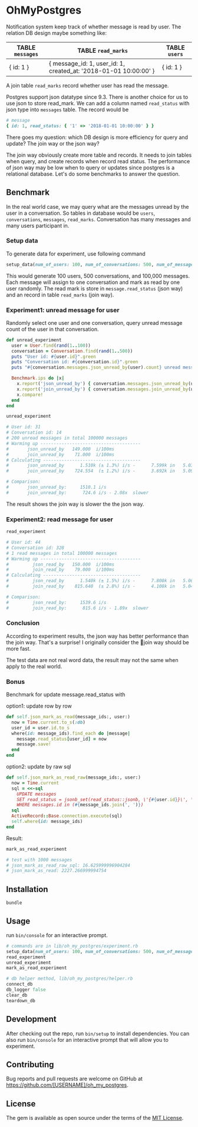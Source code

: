# OhMyPostgres

Notification system keep track of whether message is read by user. The relation DB design maybe something like:

TABLE `messages` | TABLE `read_marks` | TABLE `users`
-----------------|--------------------|-------------
{ id: 1 } | { message_id: 1, user_id: 1, created_at: '2018-01-01 10:00:00' } | { id: 1 }


A join table `read_marks` record whether user has read the message.

Postgres support json datatype since 9.3. There is another choice for us to use json to store read_mark. We can add a column named `read_status` with json type into `messages` table. The record would be

```ruby
# message
{ id: 1, read_status: { '1' => '2018-01-01 10:00:00' } }
```

There goes my question: which DB design is more efficiency for query and update? The join way or the json way?

The join way obviously create more table and records. It needs to join tables when query, and create records when record read status. The performance of json way may be low when to query or updates since postgres is a relational database. Let's do some benchmarks to answer the question.

## Benchmark

In the real world case, we may query what are the messages unread by the user in a conversation. So tables in database would be `users`, `conversations`, `messages`, `read_marks`. Conversation has many messages and many users participant in.

### Setup data

To generate data for experiment, use following command

```ruby
setup_data(num_of_users: 100, num_of_conversations: 500, num_of_messages: 100_000)
```

This would generate 100 users, 500 conversations, and 100,000 messages. Each message will assign to one conversation and mark as read by one user randomly. The read mark is store in `message.read_status` (json way) and an record in table `read_marks` (join way).

### Experiment1: unread message for user

Randomly select one user and one conversation, query unread message count of the user in that conversation.

```ruby
def unread_experiment
  user = User.find(rand(1..100))
  conversation = Conversation.find(rand(1..500))
  puts "User id: #{user.id}".green
  puts "Conversation id: #{conversation.id}".green
  puts "#{conversation.messages.json_unread_by(user).count} unread messages in total #{Message.count} messages".green

  Benchmark.ips do |x|
    x.report('json_unread_by') { conversation.messages.json_unread_by(user).count }
    x.report('join_unread_by') { conversation.messages.join_unread_by(user).count }
    x.compare!
  end
end

unread_experiment

# User id: 31
# Conversation id: 14
# 200 unread messages in total 100000 messages
# Warming up --------------------------------------
#       json_unread_by   149.000  i/100ms
#       join_unread_by    71.000  i/100ms
# Calculating -------------------------------------
#       json_unread_by      1.510k (± 1.3%) i/s -      7.599k in   5.032976s
#       join_unread_by    724.554  (± 1.2%) i/s -      3.692k in   5.096310s

# Comparison:
#       json_unread_by:     1510.1 i/s
#       join_unread_by:      724.6 i/s - 2.08x  slower
```

The result shows the join way is slower the the json way.

### Experiment2: read message for user

```ruby
read_experiment

# User id: 44
# Conversation id: 328
# 1 read messages in total 100000 messages
# Warming up --------------------------------------
#         json_read_by   150.000  i/100ms
#         join_read_by    79.000  i/100ms
# Calculating -------------------------------------
#         json_read_by      1.540k (± 1.5%) i/s -      7.800k in   5.067500s
#         join_read_by    815.640  (± 2.8%) i/s -      4.108k in   5.040683s

# Comparison:
#         json_read_by:     1539.6 i/s
#         join_read_by:      815.6 i/s - 1.89x  slower
```

### Conclusion

According to experiment results, the json way has better performance than the join way. That's a surprise! I originally consider the join way should be more fast.

The test data are not real word data, the result may not the same when apply to the real world.

### Bonus

Benchmark for update message.read_status with

option1: update row by row

```ruby
def self.json_mark_as_read(message_ids:, user:)
  now = Time.current.to_s(:db)
  user_id = user.id.to_s
  where(id: message_ids).find_each do |message|
    message.read_status[user_id] = now
    message.save!
  end
end
```

option2: update by raw sql

```ruby
def self.json_mark_as_read_raw(message_ids:, user:)
  now = Time.current
  sql = <<-sql
    UPDATE messages
    SET read_status = jsonb_set(read_status::jsonb, \'{#{user.id}}\', \'"#{now.to_s(:db)}"\', true)
    WHERE messages.id in (#{message_ids.join(', ')})
  sql
  ActiveRecord::Base.connection.execute(sql)
  self.where(id: message_ids)
end
```

Result:

```ruby
mark_as_read_experiment

# test with 1000 messages
# json_mark_as_read_raw_sql: 16.625999996904284
# json_mark_as_read: 2227.266999994754
```

## Installation

```shell
bundle
```

## Usage

run `bin/console` for an interactive prompt.

```ruby
# commands are in lib/oh_my_postgres/experiment.rb
setup_data(num_of_users: 100, num_of_conversations: 500, num_of_messages: 1000)
read_experiment
unread_experiment
mark_as_read_experiment

# db helper method, lib/oh_my_postgres/helper.rb
connect_db
db_logger false
clear_db
teardown_db
```

## Development

After checking out the repo, run `bin/setup` to install dependencies. You can also run `bin/console` for an interactive prompt that will allow you to experiment.

## Contributing

Bug reports and pull requests are welcome on GitHub at https://github.com/[USERNAME]/oh_my_postgres.

## License

The gem is available as open source under the terms of the [MIT License](https://opensource.org/licenses/MIT).
